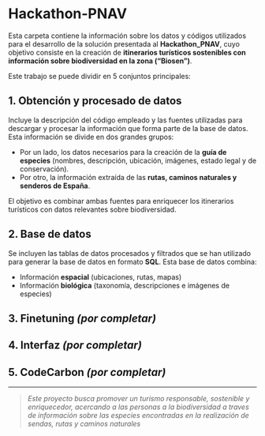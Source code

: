 # Hackathon-PNAV

Esta carpeta contiene la información sobre los datos y códigos utilizados para el desarrollo de la solución presentada al **Hackathon_PNAV**, cuyo objetivo consiste en la creación de **itinerarios turísticos sostenibles con información sobre biodiversidad en la zona (“Biosen”)**.

Este trabajo se puede dividir en 5 conjuntos principales:

## 1. Obtención y procesado de datos

Incluye la descripción del código empleado y las fuentes utilizadas para descargar y procesar la información que forma parte de la base de datos. Esta información se divide en dos grandes grupos:

- Por un lado, los datos necesarios para la creación de la **guía de especies** (nombres, descripción, ubicación, imágenes, estado legal y de conservación).
- Por otro, la información extraída de las **rutas, caminos naturales y senderos de España**.

El objetivo es combinar ambas fuentes para enriquecer los itinerarios turísticos con datos relevantes sobre biodiversidad.

## 2. Base de datos

Se incluyen las tablas de datos procesados y filtrados que se han utilizado para generar la base de datos en formato **SQL**. Esta base de datos combina:

- Información **espacial** (ubicaciones, rutas, mapas)
- Información **biológica** (taxonomía, descripciones e imágenes de especies)

## 3. Finetuning *(por completar)*


## 4. Interfaz *(por completar)*


## 5. CodeCarbon *(por completar)*


---

> *Este proyecto busca promover un turismo responsable, sostenible y enriquecedor, acercando a las personas a la biodiversidad a traves de información sobre las especies encontradas en la realización de sendas, rutas y caminos naturales*
